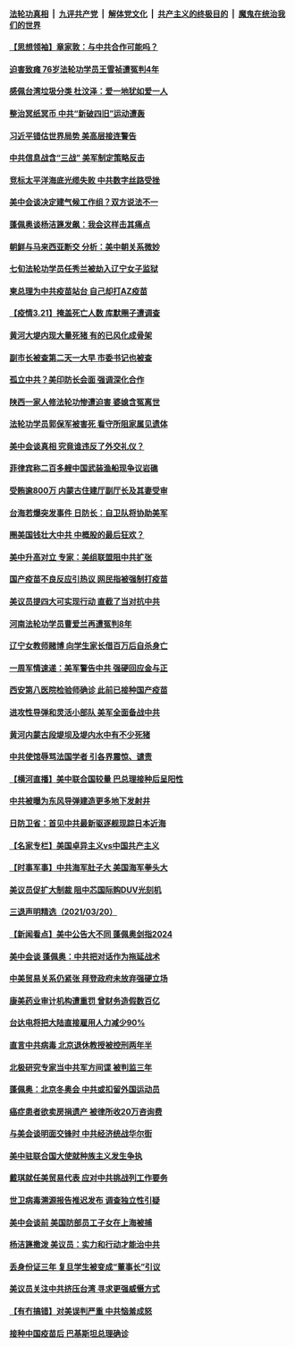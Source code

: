 

####  [法轮功真相](../../../../basic/blob/master/README.md?t=03221031) &nbsp;|&nbsp; [九评共产党](../../../../9ping.md/blob/master/README.md?t=03221031) &nbsp;|&nbsp; [解体党文化](../../../../jtdwh.md/blob/master/README.md?t=03221031)  &nbsp;|&nbsp; [共产主义的终极目的](../../../../gczydzjmd.md/blob/master/README.md?t=03221031) &nbsp;|&nbsp; [魔鬼在统治我们的世界](../../../../mgztzwmdsj.md/blob/master/README.md?t=03221031) 

#### [【思想领袖】章家敦：与中共合作可能吗？](../pages/nsc413/n12787473.md?t=03221031) 

#### [迫害致瘫 76岁法轮功学员王雪祯遭冤判4年](../pages/nsc413/n12825881.md?t=03221031) 

#### [感佩台湾垃圾分类 杜汶泽：爱一地犹如爱一人](../pages/nsc413/n12826073.md?t=03221031) 

#### [整治冥纸冥币  中共“新破四旧”运动遭轰](../pages/nsc413/n12826026.md?t=03221031) 

#### [习近平错估世界局势 美高层接连警告](../pages/nsc413/n12826335.md?t=03221031) 

#### [中共信息战含“三战” 美军制定策略反击](../pages/nsc413/n12821089.md?t=03221031) 

#### [竞标太平洋海底光缆失败 中共数字丝路受挫](../pages/nsc413/n12826116.md?t=03221031) 

#### [美中会谈决定建气候工作组？双方说法不一](../pages/nsc413/n12826024.md?t=03221031) 

#### [蓬佩奥谈杨洁篪发飙：我会这样击其痛点](../pages/nsc413/n12825808.md?t=03221031) 

#### [朝鲜与马来西亚断交 分析：美中朝关系微妙](../pages/nsc413/n12825960.md?t=03221031) 

#### [七旬法轮功学员任秀兰被劫入辽宁女子监狱](../pages/nsc413/n12822671.md?t=03221031) 

#### [柬总理为中共疫苗站台 自己却打AZ疫苗](../pages/nsc413/n12825906.md?t=03221031) 

#### [【疫情3.21】掩盖死亡人数  库默圈子遭调查](../pages/nsc413/n12825343.md?t=03221031) 

#### [黄河大堤内现大量死猪 有的已风化成骨架](../pages/nsc413/n12825885.md?t=03221031) 

#### [副市长被查第二天一大早 市委书记也被查](../pages/nsc413/n12825771.md?t=03221031) 

#### [孤立中共？美印防长会面 强调深化合作](../pages/nsc413/n12825841.md?t=03221031) 

#### [陕西一家人修法轮功惨遭迫害 婆媳含冤离世](../pages/nsc413/n12825629.md?t=03221031) 

#### [法轮功学员郭保军被害死 看守所阻家属见遗体](../pages/nsc413/n12825454.md?t=03221031) 

#### [美中会谈真相 究竟谁违反了外交礼仪？](../pages/nsc413/n12825682.md?t=03221031) 

#### [菲律宾称二百多艘中国武装渔船现争议岩礁](../pages/nsc413/n12825774.md?t=03221031) 

#### [受贿逾800万 内蒙古住建厅副厅长及其妻受审](../pages/nsc413/n12825480.md?t=03221031) 

#### [台海若爆突发事件 日防长：自卫队将协助美军](../pages/nsc413/n12825662.md?t=03221031) 

#### [圈美国钱壮大中共 中概股的最后狂欢？](../pages/nsc413/n12823142.md?t=03221031) 

#### [美中升高对立 专家：美组联盟阻中共扩张](../pages/nsc413/n12825468.md?t=03221031) 

#### [国产疫苗不良反应引热议 网民指被强制打疫苗](../pages/nsc413/n12825358.md?t=03221031) 

#### [美议员提四大可实现行动 直截了当对抗中共](../pages/nsc413/n12813742.md?t=03221031) 

#### [河南法轮功学员曹爱兰再遭冤判8年](../pages/nsc413/n12822794.md?t=03221031) 

#### [辽宁女教师赌博 向学生家长借百万后自杀身亡](../pages/nsc413/n12825393.md?t=03221031) 

#### [一周军情速递：美军警告中共 强硬回应金与正](../pages/nsc413/n12824802.md?t=03221031) 

#### [西安第八医院检验师确诊 此前已接种国产疫苗](../pages/nsc413/n12825268.md?t=03221031) 

#### [进攻性导弹和灵活小部队 美军全面备战中共](../pages/nsc413/n12823488.md?t=03221031) 

#### [黄河内蒙古段堤坝及堤内水中有不少死猪](../pages/nsc413/n12825257.md?t=03221031) 


#### [中共使馆辱骂法国学者 引各界震惊、谴责](../pages/nsc413/n12825152.md?t=03221031) 

#### [【横河直播】美中联合国较量 巴总理接种后呈阳性](../pages/nsc413/n12824878.md?t=03221031) 

#### [中共被曝为东风导弹建造更多地下发射井](../pages/nsc413/n12821088.md?t=03221031) 

#### [日防卫省：首见中共最新驱逐舰现踪日本近海](../pages/nsc413/n12824761.md?t=03221031) 

#### [【名家专栏】美国卓异主义vs中国共产主义](../pages/nsc413/n12824375.md?t=03221031) 

#### [【时事军事】中共海军肚子大 美国海军拳头大](../pages/nsc413/n12822699.md?t=03221031) 

#### [美议员促扩大制裁 阻中芯国际购DUV光刻机](../pages/nsc413/n12824695.md?t=03221031) 

#### [三退声明精选（2021/03/20）](../pages/nsc413/n12824936.md?t=03221031) 

#### [【新闻看点】美中公告大不同 蓬佩奥剑指2024](../pages/nsc413/n12824817.md?t=03221031) 

#### [美中会谈 蓬佩奥：中共把对话作为拖延战术](../pages/nsc413/n12824844.md?t=03221031) 

#### [中美贸易关系仍紧张 拜登政府未放弃强硬立场](../pages/nsc413/n12824707.md?t=03221031) 

#### [康美药业审计机构遭重罚 曾财务造假数百亿](../pages/nsc413/n12824794.md?t=03221031) 

#### [台达电将把大陆直接雇用人力减少90%](../pages/nsc413/n12824107.md?t=03221031) 

#### [直言中共病毒 北京退休教授被控刑两年半](../pages/nsc413/n12824753.md?t=03221031) 

#### [北极研究专家当中共军方间谍 被判监三年](../pages/nsc413/n12824693.md?t=03221031) 

#### [蓬佩奥：北京冬奥会 中共或扣留外国运动员](../pages/nsc413/n12824675.md?t=03221031) 

#### [癌症患者欲卖房捐遗产 被律所收20万咨询费](../pages/nsc413/n12824677.md?t=03221031) 

#### [与美会谈明面交锋时 中共经济统战华尔街](../pages/nsc413/n12823978.md?t=03221031) 

#### [美中驻联合国大使就种族主义发生争执](../pages/nsc413/n12824642.md?t=03221031) 

#### [戴琪就任美贸易代表 应对中共挑战列工作要务](../pages/nsc413/n12824531.md?t=03221031) 

#### [世卫病毒溯源报告推迟发布 调查独立性引疑](../pages/nsc413/n12824548.md?t=03221031) 

#### [美中会谈前 美国防部员工子女在上海被捕](../pages/nsc413/n12824519.md?t=03221031) 

#### [杨洁篪撒泼 美议员：实力和行动才能治中共](../pages/nsc413/n12824409.md?t=03221031) 

#### [丢身份证三年 复旦学生被变成“董事长”引议](../pages/nsc413/n12824457.md?t=03221031) 

#### [美议员关注中共挤压台湾 寻求更强威慑方式](../pages/nsc413/n12824305.md?t=03221031) 

#### [【有冇搞错】对美误判严重 中共恼羞成怒](../pages/nsc413/n12823283.md?t=03221031) 

#### [接种中国疫苗后 巴基斯坦总理确诊](../pages/nsc413/n12824293.md?t=03221031) 

